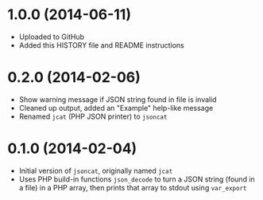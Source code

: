1.0.0 (2014-06-11)
====================
* Uploaded to GitHub
* Added this HISTORY file and README instructions

0.2.0 (2014-02-06)
====================
* Show warning message if JSON string found in file is invalid
* Cleaned up output, added an "Example" help-like message
* Renamed `jcat` (PHP JSON printer) to `jsoncat`

0.1.0 (2014-02-04)
==================
* Initial version of `jsoncat`, originally named `jcat`
* Uses PHP build-in functions `json_decode` to turn a JSON string (found in a file) in a PHP array, then prints that array to stdout using `var_export`
